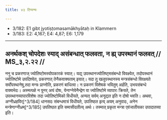 ```yaml
---
title: ४३ टिप्पन्यः

---
```

- 3/182: E1 gibt jyotiṣṭomasamākhyātaḥ in Klammern
- 3/183: E2: 4,167; E4: 4,87; E6: 1,179

____________________________________________


## अनर्थकश् चोपदेशः स्याद् असंबन्धात् फलवता, न ह्य् उपस्थानं फलवत् // MS_३,२.२२ //

ननु च प्रकरणाज् ज्योतिष्टोमस्योपकारकं स्यात्। यद्य् उपस्थानज्योतिष्ट्मसंबन्धो विवक्ष्येत, तदोपस्थानं ज्योतिष्टोमे उपदिश्येत, प्रकरणात् तेनैकवाक्यताम् इयात्। यदा तु खलूपस्थानस्य मन्त्रसंबन्धो विवक्ष्यते सर्वोपस्थानेषु,तदा मन्त्रः प्राप्नोति, प्रकरणं बाधित्वा। न प्रकरणं विशेषकं भवितुम् अर्हति, उभयसंबन्धे वाक्यभेदः। अस्मत्पक्षे न पुनर् अयं दोषः, येनाग्नेयेनैन्द्रेण वा ज्योतिष्टोमे व्यापारः क्रियते, तेन उपस्थानव्यापारविशेषः तदा ज्योतिष्टोमिको विधीयते, अन्यत् सर्वम् अनूद्यत इति न दोषो भवति। अथवा, अग्नीध्रहविर्[^3/184] धानसदः संबन्धमात्रं विधीयते, उपतिष्ठत इत्य् अयम् अनुवादः, अनेन मन्त्रेणाग्नीध्रम्[^3/185] उपतिष्ठत इति समासीदतीत्य् अर्थः। तस्मात् प्रकृता मन्त्रा एवंजातीयका उपादातव्या इति।
